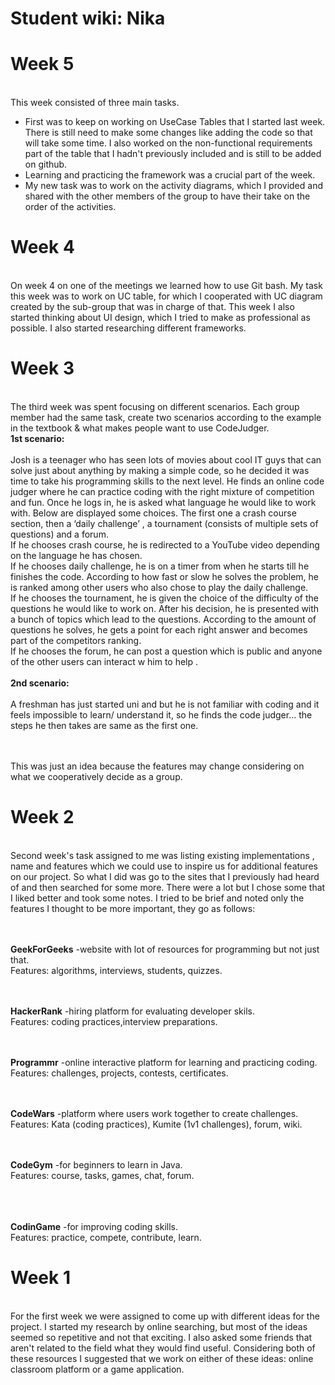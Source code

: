 # Student wiki: Nika

<div>
  <b>  <h1> Week 5 </h1> </b>
</div>
<br>
This week consisted of three main tasks. 
<ul><li>
 First was to keep on working on UseCase Tables that I started last week. There is still need to make some changes like adding the code so that will take some time. I also worked on the non-functional requirements part of the table that I hadn't previously included and is still to be added on github.</li> 
<li> Learning and practicing the framework was a crucial part of the week. </li> 
<li> My new task was to work on the activity diagrams, which I provided and shared with the other members of the group to have their take on the order of the activities. </li>
</ul>

<div>

<div>
  <b>  <h1> Week 4 </h1> </b>
</div>
<br>
On week 4 on one of the meetings we learned how to use Git bash. My task this week was to work on UC table, for which I cooperated with UC diagram created by the sub-group that was in charge of that. This week I also started thinking about UI design, which I tried to make as professional as possible. I also started researching different frameworks.

<div>
  <b>  <h1> Week 3 </h1> </b>
</div>
<br>
The third week was spent focusing on different scenarios. Each group member had the same task, create two scenarios according to the example in the textbook & what makes people want to use CodeJudger.

<br>
<b>1st scenario: </b><br><br>
Josh is a teenager who has seen lots of movies about cool IT guys that can solve just about anything by making a simple code, so he decided it was time to take his programming skills to the next level. He finds an online code judger where he can practice coding with the right mixture of competition and fun. Once he logs in, he is asked what language he would like to work with. Below are displayed some choices. The first one a crash course section, then a ‘daily challenge’ , a tournament (consists of multiple sets of questions) and a forum. <br>
If he chooses crash course, he is redirected to a YouTube video depending on the language he has chosen.<br>
If he chooses daily challenge, he is on a timer from when he starts till he finishes the code. According to how fast or slow he solves the problem, he is ranked among other users who also chose to play the daily challenge.<br>
If he chooses the tournament, he is given the choice of the difficulty of the questions he would like to work on. After his decision, he is presented with a bunch of topics which lead to the questions. According to the amount of questions he solves, he gets a point for each right answer and becomes part of the competitors ranking.<br>
If he chooses the forum,  he can post a question which is public and anyone of the other users can interact w him to help .<br>

<br>
<b>2nd scenario: </b><br><br>
A freshman has just started uni and but he is not familiar with coding and it feels impossible to learn/ understand it, so he finds the code judger… the steps he then takes are same as the first one.

<br><br>
This was just an idea because the features may change considering on what we cooperatively decide as a group.

<div >
  <b>  <h1> Week 2 </h1> </b>
</div>
<br>
Second week's task assigned to me was listing existing implementations , name and features which we could use to inspire us for additional features on our project. So what I did was go to the sites that I previously had heard of and then searched for some more. There were a lot but I chose some that I liked better and took some notes. I tried to be brief and noted only the features I thought to be more important, they go as follows:

<br><br>
 <b> GeekForGeeks</b>
-website with lot of resources for programming but not just that.
 <br>
 Features: algorithms, interviews, students, quizzes.

<br><br>
 <b>HackerRank</b>
 -hiring platform for evaluating developer skils.
 <br>
 Features: coding practices,interview preparations.
 
<br><br>
 <b> Programmr</b>
-online interactive platform for learning and practicing coding.
 <br>
 Features: challenges, projects, contests, certificates.
 
<br><br>
 <b>CodeWars</b>
-platform where users work together to create challenges.
 <br>
 Features: Kata (coding practices), Kumite (1v1 challenges), forum, wiki.
 
<br><br>
 <b>CodeGym</b>
-for beginners to learn in Java.
 <br>
 Features: course, tasks, games, chat, forum.
 
 <br><br>
 <br>
 <b>CodinGame</b>
-for improving coding skills.
 <br>
 Features: practice, compete, contribute, learn.
<div >
  <b> <h1> Week 1 </h1> </b>
</div>
<br>
For the first week we were assigned to come up with different ideas for the project. I started my research by online searching, but most of the ideas seemed so repetitive and not that exciting. I also asked some friends that aren't related to the field what they would find useful. Considering both of these resources I suggested that we work on either of these ideas: online classroom platform or a game application.